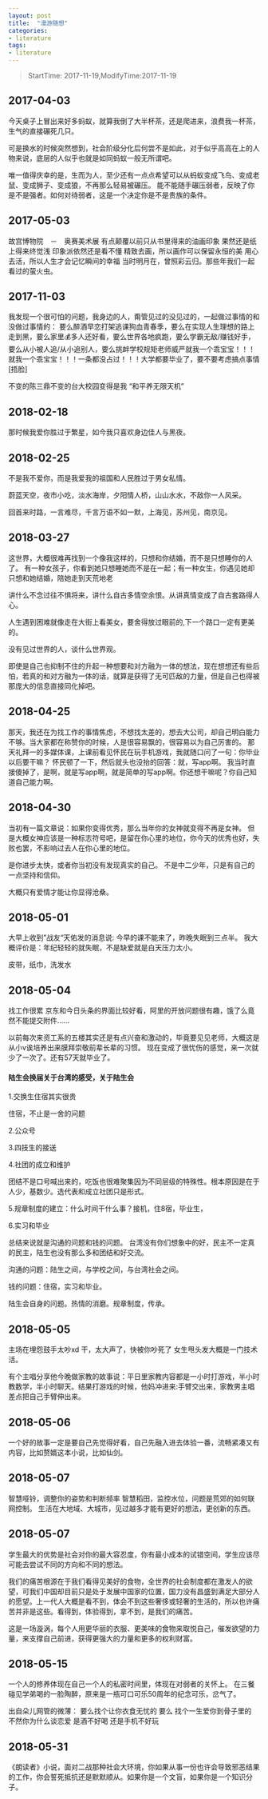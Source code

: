 ```yaml
---
layout: post
title:  "漫游随想"
categories:
- literature
tags:
- literature
---
```


> StartTime: 2017-11-19,ModifyTime:2017-11-19
<!---more--->

## 2017-04-03
今天桌子上冒出来好多蚂蚁，就算我倒了大半杯茶，还是爬进来，浪费我一杯茶，生气的直接碾死几只。

可是换水的时候突然想到，社会阶级分化后何尝不是如此，对于似乎高高在上的人物来说，底层的人似乎也就是如同蚂蚁一般无所谓吧。

唯一值得庆幸的是，生而为人，至少还有一点点希望可以从蚂蚁变成飞鸟、变成老鼠、变成狮子、变成狼，不再那么轻易被碾压。
能不能随手碾压弱者，反映了你是不是强者。如何对待弱者，这是一个决定你是不是贵族的条件。

## 2017-05-03
故宫博物院　－　奥赛美术展
有点颠覆以前只从书里得来的油画印象
果然还是纸上得来终觉浅
印象派依然还是看不懂
精致去画，所以画作可以保留永恒的美
用心去活，所以人生才会记忆瞬间的幸福
当时明月在，曾照彩云归。那些年我们一起看过的萤火虫。


## 2017-11-03
我发现一个很可怕的问题，我身边的人，甭管见过的没见过的，一起做过事情的和没做过事情的：
要么醉酒早恋打架逃课狗血青春季，要么在实现人生理想的路上走到黑，要么家里💰多人还好看，要么世界各地疯跑，要么学霸无敌/赚钱好手，要么从小被人追/从小追别人，要么挑衅学校规矩老师威严就我一个乖宝宝！！！就我一个乖宝宝！！！一条都没占过！！！大学都要毕业了，要不要考虑搞点事情[捂脸]

不变的陈三鼎不变的台大校园变得是我
“和平养无限天机”

## 2018-02-18
那时候我爱你胜过于繁星，如今我只喜欢身边佳人与黑夜。

## 2018-02-25
不是我不爱你，而是我爱我的祖国和人民胜过于男女私情。

蔚蓝天空，夜市小吃，淡水海岸，夕阳情人桥，山山水水，不敌你一人风采。

回首来时路，一言难尽，千言万语不如一默，上海见，苏州见，南京见。

## 2018-03-27
这世界，大概很难再找到一个像我这样的，只想和你结婚，而不是只想睡你的人了。
有一种女孩子，你看到她只想睡她而不是在一起；有一种女生，你遇见她却只想和她结婚，陪她走到天荒地老

讲什么不念过往不惧将来，讲什么自古多情空余恨。从讲真情变成了自古套路得人心。

人生遇到困难就像走在大街上看美女，要舍得放过眼前的,下一个路口一定有更美的。

没有见过世界的人，谈什么世界观。

即使是自己也抑制不住的升起一种想要和对方融为一体的想法，现在想想还有些后怕，若真的和对方融为一体的话，就算是获得了无可匹敌的力量，但是自己也得被那庞大的信息直接同化掉吧。

## 2018-04-25
那天，我还在为找工作的事情焦虑，不想找太差的，想去大公司，却自己明白能力不够。当大家都在称赞你的时候，人是很容易飘的，很容易以为自己厉害的。
那天礼拜一的多媒体课，上课前看见怀民在玩手机游戏，我就随口问了一句：你毕业以后要干嘛？
怀民顿了一下，然后就头也没抬的回答：就，写app啊。
我当时直接傻掉了，是啊，就是写app啊，就是简单的写app啊。你还想干嘛呢？你自己知道自己能力啊。

## 2018-04-30
当初有一篇文章说：如果你变得优秀，那么当年你的女神就变得不再是女神。
但是大概女神应该是一种标志符号吧，是留在你心里的地位，你今天的优秀也好，失败也罢，不影响过去人在你心里的地位。

是你进步太快，或者你当初没有发现真实的自己。
不是中二少年，只是有自己的一点坚持和信仰。

大概只有爱情才能让你显得沧桑。


## 2018-05-01
大早上收到”战友“天佑发的消息说:
今早的课不能来了，昨晚失眠到三点半。
我大概评价是：年纪轻轻的就失眠，不是缺爱就是白天压力太小。

皮带，纸巾，洗发水

## 2018-05-04
找工作很累
京东和今日头条的界面比较好看，阿里的开放问题很有趣，饿了么竟然不能提交附件......

以前每次来资工系的五楼其实还是有点兴奋和激动的，毕竟要见见老师，大概这是从小v诶培养出来膜拜崇敬前辈长辈的习惯。
现在变成了很忧伤的感觉，来一次就少了一次了。还有57天就毕业了。

#### 陆生会换届关于台湾的感受，关于陆生会
1.交换生住宿其实很贵

住宿，不止是一舍的问题

2.公众号

3.四技生的接送

4.社团的成立和维护

团结不是口号喊出来的，吃饭也很难聚集因为不同层级的特殊性。根本原因是在于人少，基数少。选代表和成立社团只是形式。

5.规章制度的建立：什么时间干什么事？接机，住8宿，毕业生，

6.实习和毕业


总结来说就是沟通的问题和钱的问题。
台湾没有你们想象中的好，民主不一定真的民主，陆生也没有那么多和团结和好交流。

沟通的问题：陆生之间，与学校之间，与台湾社会之间。

钱的问题：住宿，实习和毕业。

陆生会自身的问题。热情的消磨。规章制度，传承。

## 2018-05-05
主场在埋怨鼓手太吵xd
干，太大声了，快被你吵死了
女生甩头发大概是一门技术活。

有个主唱分享他今晚做家教的故事说：平日里家教内容都是一小时打游戏，半小时教数学，半小时聊天。结果打游戏的时候，他妈冲进来:手臂交出来，家教男主唱差点把自己手臂伸出来。

## 2018-05-06
一个好的故事一定是要自己先觉得好看，自己先融入进去体验一番，流畅紧凑又有内容，比如赘婿这本小说，比如仙剑。

## 2018-05-07
智慧哑铃，调整你的姿势和判断频率
智慧稻田，监控水位，问题是荒郊的如何联网控制。
生活在大地域、大城市，见过越多才能有更好的想法，更创新的东西。


## 2018-05-07
学生最大的优势是社会对你的最大容忍度，你有最小成本的试错空间，学生应该尽可能去尝试不同的方向和不同的想法。

我们的痛苦根源在于我们看得见美好的食物，全世界的社会制度都在激发人的欲望，可我们中国却目前只是处于发展中国家的位置，国力没有昌盛到满足大部分人的愿望。上一代人大概是看不到，体会不到这些奢侈或轻奢的生活的，所以也许痛苦并非是这些。看得到，体验得到，拿不到，是我们的痛苦。

这是一场漩涡，每个人用更华丽的衣服、更美味的食物来取悦自己，催发欲望的力量，来支撑自己前进，获得更强大的力量和更多的权利财富。

##  2018-05-15
一个人的修养体现在自己一个人的私密时间里，体现在对弱者的关怀上。
在三餐碰见学弟喝的一脸陶醉，原来是一瓶可口可乐50周年的纪念可乐，岔气了。

出自朵儿网管的微薄：
要么找个让你衣食无忧的 要么 找个一生爱你到骨子里的   不然你为什么谈恋爱   是酒不好喝 还是手机不好玩 ​


## 2018-05-31
《朗读者》小说，面对二战那种社会大环境，你如果从事一份也许会导致邪恶结果的工作，你会誓死抵抗还是默默顺从。如果你是一个文盲，如果你是一个知识分子。
